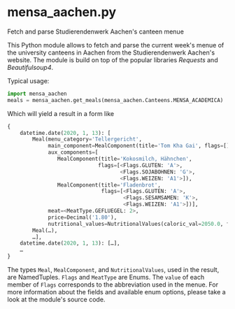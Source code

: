 
# mensa_aachen.py

Fetch and parse Studierendenwerk Aachen's canteen menue

This Python module allows to fetch and parse the current week's menue of the university canteens in Aachen from the Studierendenwerk Aachen's website.
The module is build on top of the popular libraries *Requests* and *Beautifulsoup4*.

Typical usage:

```python
import mensa_aachen
meals = mensa_aachen.get_meals(mensa_aachen.Canteens.MENSA_ACADEMICA)
```
Which will yield a result in a form like
```python
{
    datetime.date(2020, 1, 13): [
        Meal(menu_category='Tellergericht',
             main_component=MealComponent(title='Tom Kha Gai', flags=[]),
             aux_components=[
                MealComponent(title='Kokosmilch, Hähnchen',
                             flags=[<Flags.GLUTEN: 'A'>,
                                    <Flags.SOJABOHNEN: 'G'>,
                                    <Flags.WEIZEN: 'A1'>]),
                MealComponent(title='Fladenbrot',
                              flags=[<Flags.GLUTEN: 'A'>,
                                     <Flags.SESAMSAMEN: 'K'>,
                                     <Flags.WEIZEN: 'A1'>])],
             meat=<MeatType.GEFLUEGEL: 2>,
             price=Decimal('1.80'),
             nutritional_values=NutritionalValues(caloric_val=2050.0, fat=20.2, carbs=44.0, protein=29.3)),
        Meal(…),
        …],
    datetime.date(2020, 1, 13): […],
    …
}
```

The types `Meal`, `MealComponent`, and `NutritionalValues`, used in the result, are NamedTuples.
`Flags` and `MeatType` are Enums.
The `value` of each member of `Flags` corresponds to the abbreviation used in the menue. 
For more information about the fields and available enum options, please take a look at the module's source code.
